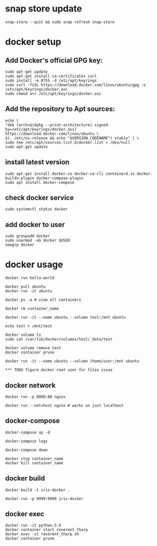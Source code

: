 # snap store update
    snap-store --quit && sudo snap refresh snap-store

# docker setup
## Add Docker's official GPG key:
    sudo apt-get update
    sudo apt-get install ca-certificates curl
    sudo install -m 0755 -d /etc/apt/keyrings
    sudo curl -fsSL https://download.docker.com/linux/ubuntu/gpg -o /etc/apt/keyrings/docker.asc
    sudo chmod a+r /etc/apt/keyrings/docker.asc

## Add the repository to Apt sources:
    echo \
    "deb [arch=$(dpkg --print-architecture) signed-by=/etc/apt/keyrings/docker.asc] https://download.docker.com/linux/ubuntu \
    $(. /etc/os-release && echo "$VERSION_CODENAME") stable" | \
    sudo tee /etc/apt/sources.list.d/docker.list > /dev/null
    sudo apt-get update

## install latest version
    sudo apt-get install docker-ce docker-ce-cli containerd.io docker-buildx-plugin docker-compose-plugin
    sudo apt install docker-compose

## check docker service
    sudo systemctl status docker

## add docker to user
    sudo groupadd docker
    sudo usermod -aG docker $USER
    newgrp docker

# docker usage
    docker run hello-world

    docker pull ubuntu
    docker run -it ubuntu

    docker ps -a # view all containers

    docker rm container_name

    docker run -it --name ubuntu --volume test:/mnt ubuntu

    echo test > /mnt/test

    docker volume ls
    sudo cat /var/lib/docker/volumes/test/_data/test

    docker volume remove test
    docker container prune

    docker run -it --name ubuntu --volume /home/user:/mnt ubuntu

    *** TODO figure docker root user for files issue

## docker network

    docker run -p 8080:80 nginx

    docker run --net=host nginx # works on just localhost

## docker-compose

    docker-compose up -d

    docker-compose logs

    docker-compose down

    docker stop container_name
    docker kill container_name

## docker build

    docker build -t iris-docker .

    docker run -p 9999:9999 iris-docker

## docker exec

    docker run -it python:3.9
    docker container start reverent_tharp 
    docker exec -it reverent_tharp sh
    docker container prune

    

